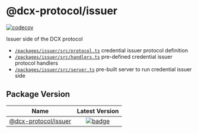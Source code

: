 # @dcx-protocol/issuer

[![codecov](https://codecov.io/github/TBD54566975/incubation-dcx/graph/badge.svg?token=6PYX9498RD)](https://codecov.io/github/TBD54566975/incubation-dcx/tree/main/packages%2Fissuer)

Issuer side of the DCX protocol
- [`/packages/issuer/src/protocol.ts`](/packages/issuer/src/protocol.ts) credential issuer protocol definition
- [`/packages/issuer/src/handlers.ts`](/packages/issuer/src/handlers.ts) pre-defined credential issuer protocol handlers
- [`/packages/issuer/src/server.ts`](/packages/issuer/src/server.ts) pre-built server to run credential issuer side


## Package Version

|                  Name                          |                                                          Latest Version                                                 |
| -----------------------------------------------| :---------------------------------------------------------------------------------------------------------------------: |
|    [@dcx-protocol/issuer](/packages/issuer/)   |    [![badge](https://img.shields.io/npm/v/@dcx-protocol/issuer)](https://www.npmjs.com/package/@dcx-protocol/issuer)    |